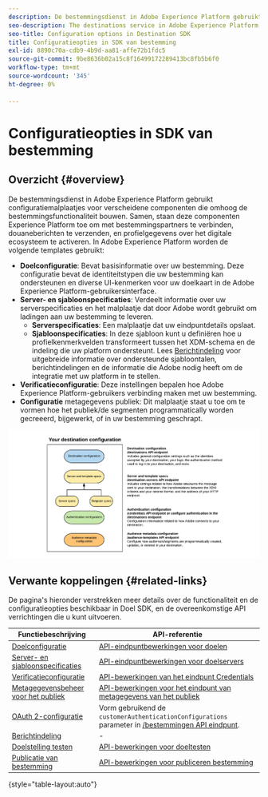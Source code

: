 ```yaml
---
description: De bestemmingsdienst in Adobe Experience Platform gebruikt configuratiemalplaatjes voor verscheidene componenten die omhoog de bestemmingsfunctionaliteit bouwen. Samen, staan deze componenten Experience Platform toe om met bestemmingspartners te verbinden, douaneberichten te verzenden, en profielgegevens over het digitale ecosysteem te activeren.
seo-description: The destinations service in Adobe Experience Platform uses configuration templates for several components that build up the destinations functionality. Combined, these components allow Experience Platform to connect to destination partners, send custom messages, and activate profile data across the digital ecosystem.
seo-title: Configuration options in Destination SDK
title: Configuratieopties in SDK van bestemming
exl-id: 8890c70a-cdb9-4b9d-aa81-affe72b1fdc5
source-git-commit: 9be8636b02a15c8f16499172289413bc8fb5b6f0
workflow-type: tm+mt
source-wordcount: '345'
ht-degree: 0%

---
```


# Configuratieopties in SDK van bestemming

## Overzicht {#overview}

De bestemmingsdienst in Adobe Experience Platform gebruikt configuratiemalplaatjes voor verscheidene componenten die omhoog de bestemmingsfunctionaliteit bouwen. Samen, staan deze componenten Experience Platform toe om met bestemmingspartners te verbinden, douaneberichten te verzenden, en profielgegevens over het digitale ecosysteem te activeren. In Adobe Experience Platform worden de volgende templates gebruikt:

* **Doelconfiguratie**: Bevat basisinformatie over uw bestemming. Deze configuratie bevat de identiteitstypen die uw bestemming kan ondersteunen en diverse UI-kenmerken voor uw doelkaart in de Adobe Experience Platform-gebruikersinterface.
* **Server- en sjabloonspecificaties**: Verdeelt informatie over uw serverspecificaties en het malplaatje dat door Adobe wordt gebruikt om ladingen aan uw bestemming te leveren.
   * **Serverspecificaties**: Een malplaatje dat uw eindpuntdetails opslaat.
   * **Sjabloonspecificaties**: In deze sjabloon kunt u definiëren hoe u profielkenmerkvelden transformeert tussen het XDM-schema en de indeling die uw platform ondersteunt. Lees [Berichtindeling](./message-format.md) voor uitgebreide informatie over ondersteunde sjabloontalen, berichtindelingen en de informatie die Adobe nodig heeft om de integratie met uw platform in te stellen.
* **Verificatieconfiguratie**: Deze instellingen bepalen hoe Adobe Experience Platform-gebruikers verbinding maken met uw bestemming.
* **Configuratie** metagegevens publiek: Dit malplaatje staat u toe om te vormen hoe het publiek/de segmenten programmatically worden gecreeerd, bijgewerkt, of in uw bestemming geschrapt.

![Sjablonen en configuraties voor de SDK-bestemming](./assets/self-service-configuration.png)

## Verwante koppelingen {#related-links}

De pagina&#39;s hieronder verstrekken meer details over de functionaliteit en de configuratieopties beschikbaar in Doel SDK, en de overeenkomstige API verrichtingen die u kunt uitvoeren.

| Functiebeschrijving | API-referentie |
|--- |--- |
| [Doelconfiguratie](./destination-configuration.md) | [API-eindpuntbewerkingen voor doelen](./destination-configuration-api.md) |
| [Server- en sjabloonspecificaties](./server-and-template-configuration.md) | [API-eindpuntbewerkingen voor doelservers](./destination-server-api.md) |
| [Verificatieconfiguratie](./credentials-configuration.md) | [API-bewerkingen van het eindpunt Credentials](./credentials-configuration-api.md) |
| [Metagegevensbeheer voor het publiek](./audience-metadata-management.md) | [API-bewerkingen voor het eindpunt van metagegevens van het publiek](./audience-metadata-api.md) |
| [OAuth 2-configuratie](./oauth2-authentication.md) | Vorm gebruikend de `customerAuthenticationConfigurations` parameter in [/bestemmingen API eindpunt](./destination-configuration-api.md). |
| [Berichtindeling](./message-format.md) | - |
| [Doelstelling testen](./test-destination.md) | [API-bewerkingen voor doeltesten](./destination-testing-api.md) |
| [Publicatie van bestemming](./configure-destination-instructions.md#publish-destination) | [API-bewerkingen voor publiceren bestemming](./destination-publish-api.md) |

{style=&quot;table-layout:auto&quot;}
